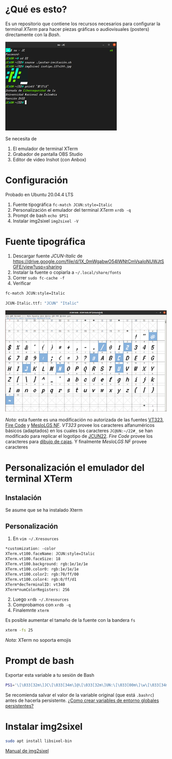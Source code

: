 # ¿Qué es esto?
Es un repositorio que contiene los recursos necesarios para configurar la terminal *XTerm* para hacer piezas gráficas o audiovisuales (posters) directamente con la *Bash*. 

![preview](./documentation/images/preview.jpg)

Se necesita de
1. El emulador de terminal XTerm
2. Grabador de pantalla OBS Studio
3. Editor de video Inshot (con Anbox)

# Configuración

Probado en Ubuntu 20.04.4 LTS
1. Fuente tipográfica `fc-match JCUN:style=Italic`
2. Personalización el emulador del terminal *XTerm* `xrdb -q`
3. Prompt de bash `echo $PS1`
4. Instalar img2sixel `img2sixel -V`

# Fuente tipográfica

1. Descargar fuente *JCUN-Italic* de https://drive.google.com/file/d/1X_0mWgabwO54IWNtCmVsaIoNUWJtSGFE/view?usp=sharing
2. Instalar la fuente o copiarla a `~/.local/share/fonts` 
3. Correr `sudo fc-cache -f`
4. Verificar
```bash
fc-match JCUN:style=Italic
```
```bash
JCUN-Italic.ttf: "JCUN" "Italic"
```

![fuente](./documentation/images/font.jpg)

*Nota:* esta fuente es una modificación no autorizada de las fuentes [VT323](https://fonts.google.com/specimen/VT323), [Fire Code](https://fonts.google.com/specimen/Fira+Code) y [MesloLGS NF](https://github.com/romkatv/powerlevel10k-media/blob/master/MesloLGS%20NF%20Regular.ttf). *VT323* provee los caracteres alfanuméricos básicos (adaptados) en los cuales los caracteres `JC@UN:~/22#_` se han modificado para replicar el logotipo de [JCUN22](https://uqbarunal.github.io/JC@UN:~/22#). *Fire Code* provee los caracteres para [dibujo de cajas](https://www.w3.org/TR/xml-entity-names/025.html). Y finalmente *MesloLGS NF* provee caracteres
# Personalización el emulador del terminal XTerm
## Instalación
Se asume que se ha instalado Xterm

## Personalización
1. En `vim ~/.Xresources`
```
*customization: -color
XTerm.vt100.faceName: JCUN:style=Italic
XTerm.vt100.faceSize: 18
XTerm.vt100.background: rgb:1e/1e/1e
XTerm.vt100.color0: rgb:1e/1e/1e
XTerm.vt100.color2: rgb:70/ff/00
XTerm.vt100.color4: rgb:0/ff/d1
XTerm*decTerminalID: vt340
XTerm*numColorRegisters: 256
```
2. Luego `xrdb ~/.Xresources`
3. Comprobamos con `xrdb -q`
4. Finalemnte `xterm`

Es posible aumentar el tamaño de la fuente con la bandera `fs`
```bash
xterm -fs 25
```

*Nota:* XTerm no soporta emojis
# Prompt de bash
Exportar esta variable a tu sesión de Bash
```bash
PS1='\[\033[32m\]JC\[\033[34m\]@\[\033[32m\]UN:\[\033[00m\]\w\[\033[34m\]# \[\033[00m\]'
```
Se recomienda salvar el valor de la variable original (que está `.bashrc`) antes de hacerla persistente. [¿Como crear variables de entorno globales persistentes?](https://platzi.com/tutoriales/1748-terminal/9232-como-crear-variables-de-entorno-globales-persistentes/)

# Instalar img2sixel
```bash
sudo apt install libsixel-bin
```
[Manual de img2sixel](https://github.com/saitoha/libsixel#img2sixel)
